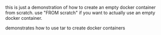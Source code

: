 this is just a demonstration of how to create an empty docker container
from scratch. use "FROM scratch" if you want to actually use an empty
docker container.

demonstrates how to use tar to create docker containers
